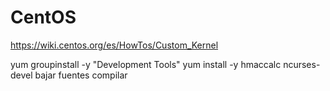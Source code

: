 # CentOS
https://wiki.centos.org/es/HowTos/Custom_Kernel

yum groupinstall -y "Development Tools"
yum install -y hmaccalc ncurses-devel
bajar fuentes
compilar
